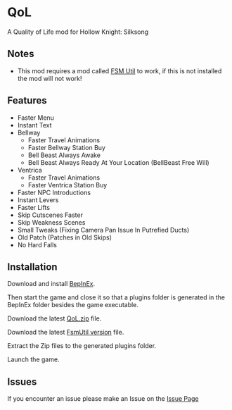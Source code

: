# QoL

A Quality of Life mod for Hollow Knight: Silksong

## Notes

- This mod requires a mod called [FSM Util](https://thunderstore.io/c/hollow-knight-silksong/p/silksong_modding/Silksong_FsmUtil/) to work, if this is not installed the mod will not work!

## Features

- Faster Menu
- Instant Text
- Bellway
  + Faster Travel Animations
  + Faster Bellway Station Buy
  + Bell Beast Always Awake
  + Bell Beast Always Ready At Your Location (BellBeast Free Will)
- Ventrica
  + Faster Travel Animations
  + Faster Ventrica Station Buy
- Faster NPC Introductions
- Instant Levers
- Faster Lifts
- Skip Cutscenes Faster
- Skip Weakness Scenes
- Small Tweaks (Fixing Camera Pan Issue In Putrefied Ducts)
- Old Patch (Patches in Old Skips)
- No Hard Falls

## Installation

Download and install [BepInEx](https://thunderstore.io/c/hollow-knight-silksong/p/BepInEx/BepInExPack_Silksong/).

Then start the game and close it so that a plugins folder is generated in the BepInEx folder besides the game executable.

Download the latest [QoL.zip](https://github.com/Vitaxses/SSQoL/releases) file.

Download the latest [FsmUtil version](https://thunderstore.io/c/hollow-knight-silksong/p/silksong_modding/Silksong_FsmUtil/) file.

Extract the Zip files to the generated plugins folder.

Launch the game.

## Issues

If you encounter an issue please make an Issue on the [Issue Page](https://github.com/Vitaxses/SSQoL/issues/new)
